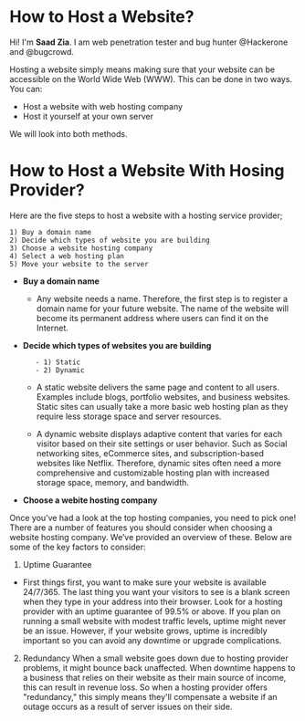 # How to Host a Website?

Hi! I'm **Saad Zia**. I am web penetration tester and bug hunter @Hackerone and @bugcrowd.

Hosting a website simply means making sure that your website can be accessible on the World Wide Web (WWW). This can be done in two ways. You can: 
   - Host a website with web hosting company
   - Host it yourself at your own server
 
 We will look into both methods.
 
 # How to Host a Website With Hosing Provider?
 
 Here are the five steps to host a website with a hosting service provider; 
 
    1) Buy a domain name
    2) Decide which types of website you are building
    3) Choose a website hosting company
    4) Select a web hosting plan
    5) Move your website to the server


- **Buy a domain name**
     - Any website needs a name. Therefore, the first step is to register a domain name for your future website. The name of the website will become its permanent address where users can find it on the Internet.
     
- **Decide which types of websites you are building**    
  
         - 1) Static
         - 2) Dynamic
 
    - A static website delivers the same page and content to all users.
Examples include blogs, portfolio websites, and business websites. Static sites can usually take a more basic web hosting plan as they require less storage space and server resources.
    
    - A dynamic website displays adaptive content that varies for each visitor based on their site settings or user behavior. Such as Social networking sites, eCommerce sites, and subscription-based websites like Netflix.
Therefore, dynamic sites often need a more comprehensive and customizable hosting plan with increased storage space, memory, and bandwidth.

- **Choose a webite hosting company**

Once you’ve had a look at the top hosting companies, you need to pick one! There are a number of features you should consider when choosing a website hosting company.
We’ve provided an overview of these. Below are some of the key factors to consider:

   1) Uptime Guarantee
  - First things first, you want to make sure your website is available 24/7/365. The last thing you want your visitors to see is a blank screen when they type in your address into their browser. Look for a hosting provider with an uptime guarantee of 99.5% or above. If you plan on running a small website with modest traffic levels, uptime might never be an issue. However, if your website grows, uptime is incredibly important so you can avoid any downtime or upgrade complications.
 
   2) Redundancy
When a small website goes down due to hosting provider problems, it might bounce back unaffected. When downtime happens to a business that relies on their website as their main source of income, this can result in revenue loss. So when a hosting provider offers "redundancy," this simply means they'll compensate a website if an outage occurs as a result of server issues on their side.



